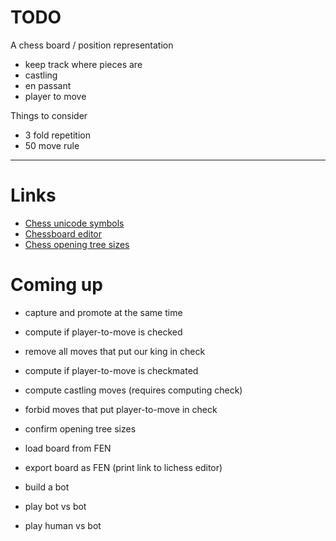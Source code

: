
# TODO

A chess board / position representation
- keep track where pieces are
- castling
- en passant
- player to move

Things to consider
- 3 fold repetition
- 50 move rule

---

# Links
- [Chess unicode symbols](https://en.wikipedia.org/wiki/Chess_symbols_in_Unicode)
- [Chessboard editor](https://lichess.org/editor)
- [Chess opening tree sizes](https://www.chessprogramming.org/Perft_Results)

# Coming up
- capture and promote at the same time
- compute if player-to-move is checked

- remove all moves that put our king in check
- compute if player-to-move is checkmated
- compute castling moves (requires computing check)
- forbid moves that put player-to-move in check
- confirm opening tree sizes
- load board from FEN
- export board as FEN (print link to lichess editor)
- build a bot
- play bot vs bot
- play human vs bot
